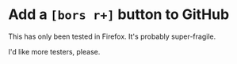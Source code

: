 Add a `[bors r+]` button to GitHub
======

This has only been tested in Firefox.
It's probably super-fragile.

I'd like more testers, please.
